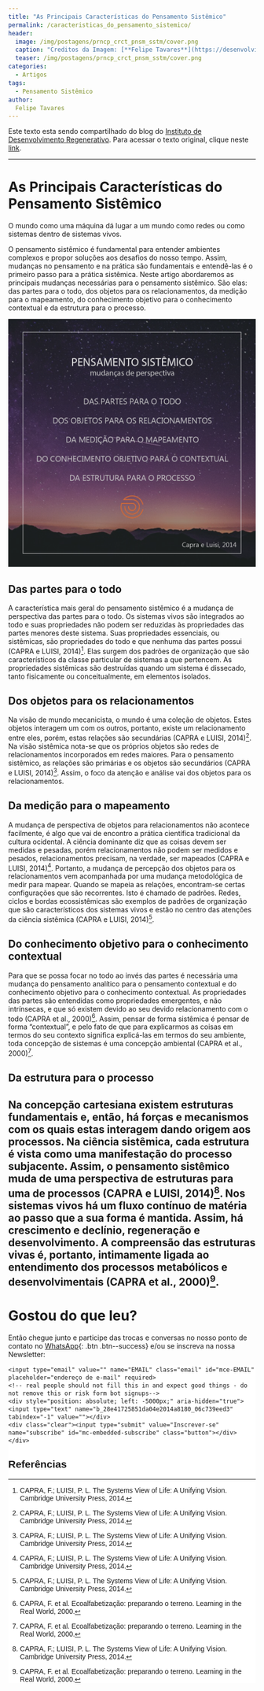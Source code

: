 ```yaml
---
title: "As Principais Características do Pensamento Sistêmico"
permalink: /caracteristicas_do_pensamento_sistemico/
header:
  image: /img/postagens/prncp_crct_pnsm_sstm/cover.png
  caption: "Creditos da Imagem: [**Felipe Tavares**](https://desenvolvimentoregenerativo.com/caracteristicas-do-pensamento-sistemico/)"
  teaser: /img/postagens/prncp_crct_pnsm_sstm/cover.png
categories:
  - Artigos
tags:
  - Pensamento Sistêmico
author:
  Felipe Tavares
---
```


Este texto esta sendo compartilhado do blog do [Instituto de Desenvolvimento Regenerativo](https://desenvolvimentoregenerativo.com/). Para acessar o texto original, clique neste [link](https://desenvolvimentoregenerativo.com/caracteristicas-do-pensamento-sistemico/).

---

# As Principais Características do Pensamento Sistêmico

O mundo como uma máquina dá lugar a um mundo como redes ou como sistemas dentro de sistemas vivos.

O pensamento sistêmico é fundamental para entender ambientes complexos e propor soluções aos desafios do nosso tempo. Assim, mudanças no pensamento e na prática são fundamentais e entendê-las é o primeiro passo para a prática sistêmica. Neste artigo abordaremos as principais mudanças necessárias para o pensamento sistêmico. São elas: das partes para o todo, dos objetos para os relacionamentos, da medição para o mapeamento, do conhecimento objetivo para o conhecimento contextual e da estrutura para o processo.

![Pensamento Sistêmico](/img/postagens/prncp_crct_pnsm_sstm/quadro.png)

## Das partes para o todo

A característica mais geral do pensamento sistêmico é a mudança de perspectiva das partes para o todo. Os sistemas vivos são integrados ao todo e suas propriedades não podem ser reduzidas às propriedades das partes menores deste sistema. Suas propriedades essenciais, ou sistêmicas, são propriedades do todo e que nenhuma das partes possui (CAPRA e LUISI, 2014)[^2]. Elas surgem dos padrões de organização que são característicos da classe particular de sistemas a que pertencem. As propriedades sistêmicas são destruídas quando um sistema é dissecado, tanto fisicamente ou conceitualmente, em elementos isolados.

## Dos objetos para os relacionamentos

Na visão de mundo mecanicista, o mundo é uma coleção de objetos. Estes objetos interagem um com os outros, portanto, existe um relacionamento entre eles, porém, estas relações são secundárias (CAPRA e LUISI, 2014)[^2]. Na visão sistêmica nota-se que os próprios objetos são redes de relacionamentos incorporados em redes maiores. Para o pensamento sistêmico, as relações são primárias e os objetos são secundários (CAPRA e LUISI, 2014)[^2]. Assim, o foco da atenção e análise vai dos objetos para os relacionamentos.

## Da medição para o mapeamento

A mudança de perspectiva de objetos para relacionamentos não acontece facilmente, é algo que vai de encontro a prática científica tradicional da cultura ocidental. A ciência dominante diz que as coisas devem ser medidas e pesadas, porém relacionamentos não podem ser medidos e pesados, relacionamentos precisam, na verdade, ser mapeados (CAPRA e LUISI, 2014)[^2]. Portanto, a mudança de percepção dos objetos para os relacionamentos vem acompanhada por uma mudança metodológica de medir para mapear. Quando se mapeia as relações, encontram-se certas configurações que são recorrentes. Isto é chamado de padrões. Redes, ciclos e bordas ecossistêmicas são exemplos de padrões de organização que são característicos dos sistemas vivos e estão no centro das atenções da ciência sistêmica (CAPRA e LUISI, 2014)[^2].

## Do conhecimento objetivo para o conhecimento contextual

Para que se possa focar no todo ao invés das partes é necessária uma mudança do pensamento analítico para o pensamento contextual e do conhecimento objetivo para o conhecimento contextual. As propriedades das partes são entendidas como propriedades emergentes, e não intrínsecas, e que só existem devido ao seu devido relacionamento com o todo (CAPRA et al., 2000)[^1]. Assim, pensar de forma sistêmica é pensar de forma “contextual”, e pelo fato de que para explicarmos as coisas em termos do seu contexto significa explicá-las em termos do seu ambiente, toda concepção de sistemas é uma concepção ambiental (CAPRA et al., 2000)[^1].

## Da estrutura para o processo

Na concepção cartesiana existem estruturas fundamentais e, então, há forças e mecanismos com os quais estas interagem dando origem aos processos. Na ciência sistêmica, cada estrutura é vista como uma manifestação do processo subjacente. Assim, o pensamento sistêmico muda de uma perspectiva de estruturas para uma de processos (CAPRA e LUISI, 2014)[^2]. Nos sistemas vivos há um fluxo contínuo de matéria ao passo que a sua forma é mantida. Assim, há crescimento e declínio, regeneração e desenvolvimento. A compreensão das estruturas vivas é, portanto, intimamente ligada ao entendimento dos processos metabólicos e desenvolvimentais (CAPRA et al., 2000)[^1].
---
# Gostou do que leu?

Então chegue junto e participe das trocas e conversas no nosso ponto de contato no [<i class="fab fa-whatsapp"></i> WhatsApp](https://chat.whatsapp.com/4DzwqHLNBkMJ8gCQ3MEeLb){: .btn .btn--success} e/ou se inscreva na nossa Newsletter:

<!-- Begin MailChimp Signup Form -->
<link href="//cdn-images.mailchimp.com/embedcode/horizontal-slim-10_7.css" rel="stylesheet" type="text/css">
<style type="text/css">
	#mc_embed_signup{background:#fff; clear:left; font:14px Helvetica,Arial,sans-serif; width:100%;}
	/* Add your own MailChimp form style overrides in your site stylesheet or in this style block.
	   We recommend moving this block and the preceding CSS link to the HEAD of your HTML file. */
</style>
<div id="mc_embed_signup">
<form action="https://emergir.us16.list-manage.com/subscribe/post?u=28e41725851da04e2014a8180&amp;id=06c739eed3" method="post" id="mc-embedded-subscribe-form" name="mc-embedded-subscribe-form" class="validate" target="_blank" novalidate>
    <div id="mc_embed_signup_scroll">

	<input type="email" value="" name="EMAIL" class="email" id="mce-EMAIL" placeholder="endereço de e-mail" required>
    <!-- real people should not fill this in and expect good things - do not remove this or risk form bot signups-->
    <div style="position: absolute; left: -5000px;" aria-hidden="true"><input type="text" name="b_28e41725851da04e2014a8180_06c739eed3" tabindex="-1" value=""></div>
    <div class="clear"><input type="submit" value="Inscrever-se" name="subscribe" id="mc-embedded-subscribe" class="button"></div>
    </div>
</form>
</div>

<!--End mc_embed_signup-->


## Referências

[^1]: CAPRA, F. et al. Ecoalfabetização: preparando o terreno. Learning in the Real World, 2000.
[^2]: CAPRA, F.; LUISI, P. L. The Systems View of Life: A Unifying Vision. Cambridge University Press, 2014.
